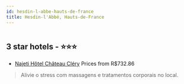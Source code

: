 ```yaml
---
id: hesdin-l-abbe-hauts-de-france
title: Hesdin-l'Abbé, Hauts-de-France
---
```


<center><img src="https://i.travelapi.com/hotels/2000000/1330000/1320800/1320787/44ac8592_z.jpg" alt="" /></center>


##  3 star hotels - ⭐️⭐️⭐️

-    [Najeti Hôtel Château Cléry](https://www.hurb.com/br/aud/https://www.hurb.com/br/hotels/hesdin-l-abbe/najeti-hotel-chateau-clery-HT-VQZM?cmp=18055) Prices from R$732.86
   > Alivie o stress com massagens e tratamentos corporais no local.
